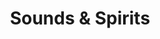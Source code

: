 ---
title: Sounds & Spirits
description:
media:
  - source: images
    images:
      - uid: daskalakismanos/sounds-and-spirits/after-dark
        caption: After dark
      - uid: daskalakismanos/sounds-and-spirits/an-club-athens
        caption: An Club Athens
      - uid: daskalakismanos/sounds-and-spirits/attica-park-pirates-city
        caption: Attica park, Pirates City
      - uid: daskalakismanos/sounds-and-spirits/bass-2005
        caption: Bass 2005
      - uid: daskalakismanos/sounds-and-spirits/basso-rango-fest
        caption: Basso Rango Fest
      - uid: daskalakismanos/sounds-and-spirits/chalkida-skatepark
        caption: Chalkida skatepark
      - uid: daskalakismanos/sounds-and-spirits/galatsi
        caption: Galatsi
      - uid: daskalakismanos/sounds-and-spirits/guitar-2008
        caption: Guitar 2018
      - uid: daskalakismanos/sounds-and-spirits/islands-tour
        caption: Islands tour
      - uid: daskalakismanos/sounds-and-spirits/kyttaro
        caption: Kyttaro
      - uid: daskalakismanos/sounds-and-spirits/labrini-athens
        caption: Labrini Athens
      - uid: daskalakismanos/sounds-and-spirits/my-room
        caption: My room
      - uid: daskalakismanos/sounds-and-spirits/nea-filadelfia-studio
        caption: Nea Filadelfia studio
      - uid: daskalakismanos/sounds-and-spirits/patra
        caption: Patra
      - uid: daskalakismanos/sounds-and-spirits/pirates
        caption: Pirates
      - uid: daskalakismanos/sounds-and-spirits/porto-rafti
        caption: Porto Rafti
      - uid: daskalakismanos/sounds-and-spirits/six-dogs
        caption: Six Dogs
      - uid: daskalakismanos/sounds-and-spirits/sougia-crete
        caption: Sougia Crete
      - uid: daskalakismanos/sounds-and-spirits/thessaloniki
        caption: Thessaloniki
      - uid: daskalakismanos/sounds-and-spirits/vox-exarchia
        caption: Vox Exarchia
---